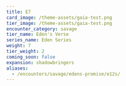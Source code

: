 ```yaml
---
title: E7
card_image: /theme-assets/gaia-test.png
tier_image: /theme-assets/gaia-test.png
encounter_category: savage
tier_name: Eden's Verse
series_name: Eden Series
weight: 7
tier_weight: 2
coming_soon: false
expansion: shadowbringers
aliases:
  - /encounters/savage/edens-promise/e12s/
---
```

